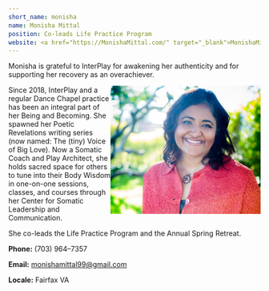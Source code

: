 ```yaml
---
short_name: monisha
name: Monisha Mittal
position: Co-leads Life Practice Program
website: <a href="https://MonishaMittal.com/" target="_blank">MonishaMittal.com</a>
---
```


Monisha is grateful to InterPlay for awakening her authenticity and for
supporting her recovery as an overachiever.

<img src="/assets/images/Monisha_cropped-scaled.webp" alt="Monisha Mittal" title="Monisha Mittal" width="300" style="float: right">

Since 2018, InterPlay and a regular Dance Chapel practice has been an integral
part of her Being and Becoming. She spawned her Poetic Revelations writing
series (now named: The (tiny) Voice of Big Love).
Now a Somatic Coach and Play Architect, she holds sacred space for others to
tune into their Body Wisdom in one-on-one sessions, classes, and courses through
her Center for Somatic Leadership and Communication.

She co-leads the Life Practice Program and the Annual Spring Retreat.

**Phone:** (703) 964–7357

**Email:** <monishamittal99@gmail.com>

**Locale:** Fairfax VA
